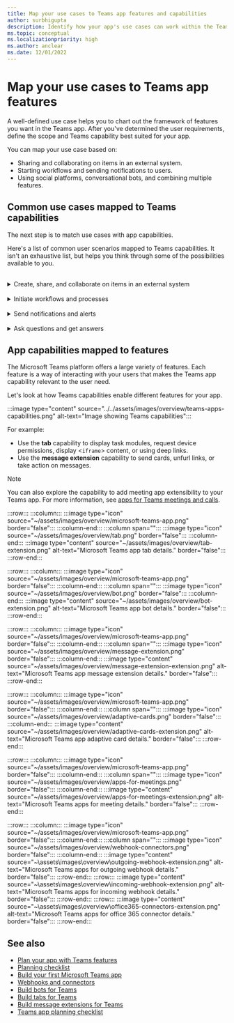 ```yaml
---
title: Map your use cases to Teams app features and capabilities
author: surbhigupta
description: Identify how your app's use cases can work within the Teams experience, app features and capabilities; map common use cases with capabilities.
ms.topic: conceptual
ms.localizationpriority: high
ms.author: anclear
ms.date: 12/01/2022
---
```

# Map your use cases to Teams app features

A well-defined use case helps you to chart out the framework of features you want in the Teams app. After you've determined the user requirements, define the scope and Teams capability best suited for your app.

You can map your use case based on:

* Sharing and collaborating on items in an external system.
* Starting workflows and sending notifications to users.
* Using social platforms, conversational bots, and combining multiple features.

## Common use cases mapped to Teams capabilities

The next step is to match use cases with app capabilities.

Here's a list of common user scenarios mapped to Teams capabilities. It isn't an exhaustive list, but helps you think through some of the possibilities available to you.
</br>
</br>
<details>
<summary>Create, share, and collaborate on items in an external system</summary>

Apps to interact with your data

| **If you want to...** | **Try ...** |
| --- | --- |
| Search external systems and share the results as an interactive card. | Message extensions with search commands |
| Collect information to insert into a data store or run advanced searches. | Message extensions with action commands |
| Create embedded web experiences to view, work with and share data. | Tabs |
| Push data and send data out of the Teams client. | Connectors and webhooks|
| Interactive modal forms from wherever you need them to collect or display information. | Task modules |

</details>
</br>
<details>
<summary>Initiate workflows and processes</summary>

A quick way to start a process or workflow in an external system.

| **If you want to...** | **Try ...** |
| --- | --- |
| Trigger messages, allowing your users to quickly send the contents of a message to your web services. | Message extensions action commands |
| Open messages from a tab, a bot, or a message extension to collect information before initiating a workflow. | Task modules |
| Interact with your users through text and rich cards. | Conversational bots |
| A good choice for a simple back-and-forth interaction when you don't need to build an entire conversational bot. |  Outgoing webhooks |

</details>
</br>
<details>
<summary>Send notifications and alerts</summary>

Send asynchronous notifications and alerts to your users in Teams.

| **If you want to...** | **Try ...** |
| --- | --- |
| Send proactive messages to groups, channels, or individual users. | Conversational bots |
| Permit a channel to subscribe to receive messages. A connector lets users tailor the subscription with a configuration page. | Connectors and incoming webhooks |

</details>
</br>
<details>
<summary>Ask questions and get answers</summary>

Connect with your users and resolve their queries

| **If you want to...** | **Try ...** |
| --- | --- |
| Natural language processing, AI, machine learning, and all the buzzwords. Use a bot powered by the intelligent cloud to connect your users to the answers they need. | Conversational bots |
| Embed your existing web portal in Teams or create a Teams-specific version for added functionality. | Tabs |

</details>

## App capabilities mapped to features

The Microsoft Teams platform offers a large variety of features. Each feature is a way of interacting with your users that makes the Teams app capability relevant to the user need.

Let's look at how Teams capabilities enable different features for your app.

:::image type="content" source="../../assets/images/overview/teams-apps-capabilities.png" alt-text="Image showing Teams capabilities":::

For example:

* Use the **tab** capability to display task modules, request device permissions, display <`iframe`> content, or using deep links.
* Use the **message extension** capability to send cards, unfurl links, or take action on messages.

> [!NOTE]
> You can also explore the capability to add meeting app extensibility to your Teams app. For more information, see [apps for Teams meetings and calls](../../apps-in-teams-meetings/teams-apps-in-meetings.md).

:::row:::
   :::column:::
      :::image type="icon" source="~/assets/images/overview/microsoft-teams-app.png" border="false":::
   :::column-end:::
   :::column span="":::
      :::image type="icon" source="~/assets/images/overview/tab.png" border="false":::
   :::column-end:::
     :::image type="content" source="~/assets/images/overview/tab-extension.png" alt-text="Microsoft Teams app tab details." border="false":::
:::row-end:::

:::row:::
   :::column:::
      :::image type="icon" source="~/assets/images/overview/microsoft-teams-app.png" border="false":::
   :::column-end:::
   :::column span="":::
      :::image type="icon" source="~/assets/images/overview/bot.png" border="false":::
   :::column-end:::
     :::image type="content" source="~/assets/images/overview/bot-extension.png" alt-text="Microsoft Teams app bot details." border="false":::
:::row-end:::

:::row:::
   :::column:::
      :::image type="icon" source="~/assets/images/overview/microsoft-teams-app.png" border="false":::
   :::column-end:::
   :::column span="":::
      :::image type="icon" source="~/assets/images/overview/message-extension.png" border="false":::
   :::column-end:::
     :::image type="content" source="~/assets/images/overview/message-extension-extension.png" alt-text="Microsoft Teams app message extension details." border="false":::
:::row-end:::

:::row:::
   :::column:::
      :::image type="icon" source="~/assets/images/overview/microsoft-teams-app.png" border="false":::
   :::column-end:::
   :::column span="":::
      :::image type="icon" source="~/assets/images/overview/adaptive-cards.png" border="false":::
   :::column-end:::
     :::image type="content" source="~/assets/images/overview/adaptive-cards-extension.png" alt-text="Microsoft Teams app adaptive card details." border="false":::
:::row-end:::

:::row:::
   :::column:::
      :::image type="icon" source="~/assets/images/overview/microsoft-teams-app.png" border="false":::
   :::column-end:::
   :::column span="":::
      :::image type="icon" source="~/assets/images/overview/apps-for-meetings.png" border="false":::
   :::column-end:::
     :::image type="content" source="~/assets/images/overview/apps-for-meetings-extension.png" alt-text="Microsoft Teams apps for meeting details." border="false":::
:::row-end:::

:::row:::
   :::column:::
      :::image type="icon" source="~/assets/images/overview/microsoft-teams-app.png" border="false":::
   :::column-end:::
   :::column span="":::
      :::image type="icon" source="~/assets/images/overview/webhook-connectors.png" border="false":::
   :::column-end:::
     :::image type="content" source="~\assets\images\overview\outgoing-webhook-extension.png" alt-text="Microsoft Teams apps for outgoing webhook details." border="false":::
:::row-end:::
:::row:::
     :::image type="content" source="~\assets\images\overview\incoming-webhook-extension.png" alt-text="Microsoft Teams apps for incoming webhook details." border="false":::
:::row-end:::
:::row:::
     :::image type="content" source="~\assets\images\overview\office365-connectors-extension.png" alt-text="Microsoft Teams apps for office 365 connector details." border="false":::
:::row-end:::

## See also

* [Plan your app with Teams features](../app-fundamentals-overview.md)
* [Planning checklist](../design/planning-checklist.md)
* [Build your first Microsoft Teams app](../../get-started/get-started-overview.md)
* [Webhooks and connectors](../../webhooks-and-connectors/what-are-webhooks-and-connectors.md)
* [Build bots for Teams](../../bots/what-are-bots.md)
* [Build tabs for Teams](../../tabs/what-are-tabs.md)
* [Build message extensions for Teams](../../messaging-extensions/what-are-messaging-extensions.md)
* [Teams app planning checklist](planning-checklist.md)
